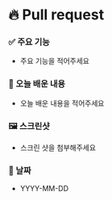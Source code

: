 #  🔥 Pull request
### ✅ 주요 기능
- 주요 기능을 적어주세요

### 📑 오늘 배운 내용
- 오늘 배운 내용을 적어주세요

### 🖼️ 스크린샷
- 스크린 샷을 첨부해주세요

### 📅 날짜
- YYYY-MM-DD

